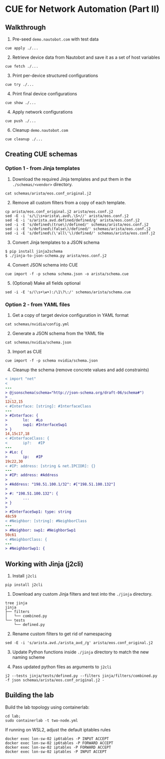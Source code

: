 # CUE for Network Automation (Part II)


## Walkthrough

1. Pre-seed `demo.nautobot.com` with test data

```
cue apply ./...
```

2. Retrieve device data from Nautobot and save it as a set of host variables

```
cue fetch ./...
```

3. Print per-device structured configurations

```
cue try ./...
```

4. Print final device configurations

```
cue show ./...
```

4. Apply network configurations


```
cue push ./...
```

6. Cleanup `demo.nautobot.com`

```
cue cleanup ./...
```

## Creating CUE schemas

### Option 1 - from Jinja templates

1. Download the required Jinja templates and put them in the `./schemas/<vendor>` directory.

```
cat schemas/arista/eos.conf_original.j2
```

2. Remove all custom filters from a copy of each template.

```
cp arista/eos.conf_original.j2 arista/eos.conf.j2
sed -E -i 's/\|\s+arista\.avd\.\S+//' arista/eos.conf.j2
sed -E -i 's/arista.avd.defined/defined/g' arista/eos.conf.j2
sed -i -E 's/defined\(true\)/defined/' schemas/arista/eos.conf.j2
sed -i -E 's/defined\(false\)/defined/' schemas/arista/eos.conf.j2
sed -i -E 's/defined\(\'all\'\)/defined/' schemas/arista/eos.conf.j2
```

3. Convert Jinja templates to a JSON schema

```
$ pip install jinja2schema
$ ./jinja-to-json-schema.py arista/eos.conf.j2
```

4. Convert JSON schema into CUE

```
cue import -f -p schema schema.json -o arista/schema.cue
```

5. (Optional) Make all fields optional

```
sed -i -E 's/(\s+\w+):/\1\?\:/' schemas/arista/schema.cue
```

### Option 2 - from YAML files

1. Get a copy of target device configuration in YAML format

```
cat schemas/nvidia/config.yml
```

2. Generate a JSON schema from the YAML file

```
cat schemas/nvidia/schema.json
```

3. Import as CUE 

```
cue import -f -p schema nvidia/schema.json
```

4. Cleanup the schema (remove concrete values and add constraints)

```diff
< import "net"
<
---
> @jsonschema(schema="http://json-schema.org/draft-06/schema#")
> _
12c12,15
< #Interface: [string]: #InterfaceClass
---
> #Interface: {
>       lo:   #Lo
>       swp1: #InterfaceSwp1
> }
14,15c17,18
< #InterfaceClass: {
<       ip?:   #IP
---
> #Lo: {
>       ip:   #IP
19c22,30
< #IP: address: [string & net.IPCIDR]: {}
---
> #IP: address: #Address
>
> #Address: "198.51.100.1/32": #["198.51.100.132"]
>
> #: "198.51.100.132": {
>       ...
> }
>
> #InterfaceSwp1: type: string
48c59
< #Neighbor: [string]: #NeighborClass
---
> #Neighbor: swp1: #NeighborSwp1
50c61
< #NeighborClass: {
---
> #NeighborSwp1: {
```

## Working with Jinja (j2cli)

1. Install `j2cli`

```
pip install j2cli
```

1. Download any custom Jinja filters and test into the `./jinja` directory. 

```tree
tree jinja
jinja
├── filters
│   └── combined.py
└── tests
    └── defined.py
```

2. Rename custom filters to get rid of namespacing

```
sed -E -i 's/arista.avd./arista_avd_/g' arista/eos.conf_original.j2
```

3. Update Python functions inside `./jinja` directory to match the new naming scheme

4. Pass updated python files as arguments to `j2cli`

```
j2 --tests jinja/tests/defined.py --filters jinja/filters/combined.py -f json schemas/arista/eos.conf_original.j2 -
```

## Building the lab

Build the lab topology using containerlab:

```
cd lab;
sudo containerlab -t two-node.yml
```

If running on WSL2, adjust the default iptables rules

```
docker exec lon-sw-02 ip6tables -P INPUT ACCEPT
docker exec lon-sw-02 ip6tables -P FORWARD ACCEPT
docker exec lon-sw-02 iptables -P FORWARD ACCEPT
docker exec lon-sw-02 iptables -P INPUT ACCEPT
```